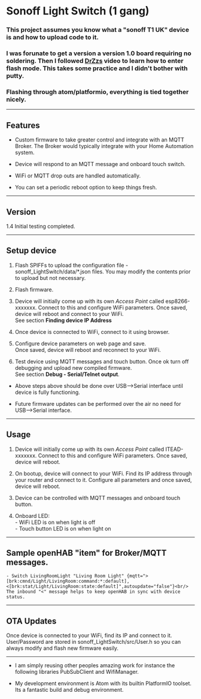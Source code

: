 # Sonoff Light Switch (1 gang)

### This project assumes you know what a "sonoff T1 UK" device is and how to upload code to it.

### I was forunate to get a version a version 1.0 board requiring no soldering. Then I followed [DrZzs](https://www.youtube.com/watch?v=yj3_6oKUh1w) video to learn how to enter flash mode. This takes some practice and I didn't bother with putty.

### Flashing through atom/platformio, everything is tied together nicely.

-------------------------------------------------------------------------------------------------------------
## Features

- Custom firmware to take greater control and integrate with an MQTT Broker. The Broker would typically integrate with your Home Automation system.

- Device will respond to an MQTT message and onboard touch switch.

- WiFi or MQTT drop outs are handled automatically.

- You can set a periodic reboot option to keep things fresh.

-------------------------------------------------------------------------------------------------------------
## Version
1.4 Initial testing completed.

-------------------------------------------------------------------------------------------------------------
## Setup device
1. Flash SPIFFs to upload the configuration file - sonoff_LightSwitch/data/*.json files. You may modify the contents prior to upload but not necessary.

2. Flash firmware.

3. Device will initially come up with its own *Access Point* called esp8266-xxxxxxx. Connect to this and configure WiFi parameters. Once saved, device will reboot and connect to your WiFi.<br/>
   See section **Finding device IP Address**

4. Once device is connected to WiFi, connect to it using browser. 

5. Configure device parameters on web page and save.<br/>
   Once saved, device will reboot and reconnect to your WiFi.

6. Test device using MQTT messages and touch button. Once ok turn off debugging and upload new compiled firmware.<br/>
   See section **Debug - Serial/Telnet output**.

- Above steps above should be done over USB-->Serial interface until device is fully functioning.

- Future firmware updates can be performed over the air no need for USB-->Serial interface.

-------------------------------------------------------------------------------------------------------------
## Usage
1. Device will initially come up with its own *Access Point* called ITEAD-xxxxxxx. Connect to this and configure WiFi parameters. Once saved, device will reboot.

2. On bootup, device will connect to your WiFi. Find its IP address through your router and connect to it. Configure all parameters and once saved, device will reboot.

3. Device can be controlled with MQTT messages and onboard touch button.

4. Onboard LED:<br/>
		- WiFi LED is on when light is off<br/>
		- Touch button LED is on when light on

-------------------------------------------------------------------------------------------------------------
## Sample openHAB "item" for Broker/MQTT messages.
	- Switch LivingRoomLight "Living Room Light" {mqtt=">[brk:cmnd/Light/LivingRoom:command:*:default], <[brk:stat/Light/LivingRoom:state:default]",autoupdate="false"}<br/>
    The inbound "<" message helps to keep openHAB in sync with device status.

-------------------------------------------------------------------------------------------------------------
## OTA Updates
Once device is connected to your WiFi, find its IP and connect to it. User/Password are stored in sonoff_LightSwitch/src/User.h so you can always modify and flash new firmware easily.

-------------------------------------------------------------------------------------------------------------
- I am simply reusing other peoples amazing work for instance the following libraries PubSubClient and WifiManager.

- My development environment is Atom with its builtin PlatformIO toolset. Its a fantastic build and debug environment.